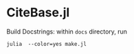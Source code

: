 # CiteBase.jl



Build Docstrings:  within `docs` directory, run

```
julia  --color=yes make.jl
```
